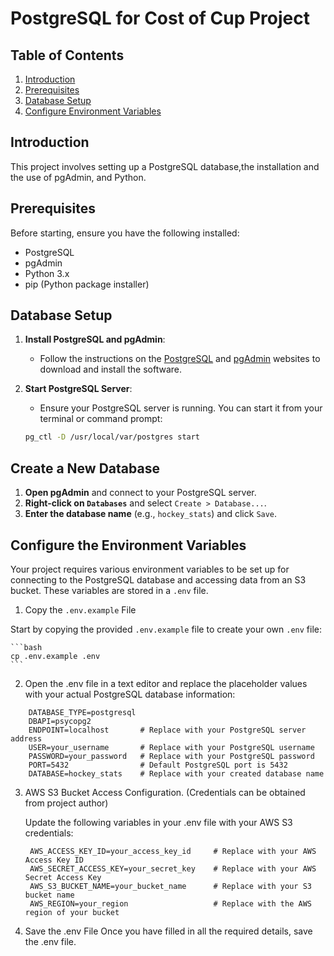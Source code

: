 # PostgreSQL  for Cost of Cup Project


## Table of Contents

1. [Introduction](#introduction)
2. [Prerequisites](#prerequisites)
3. [Database Setup](#database-setup)
4. [Configure Environment Variables](#envinornment-setup)


## Introduction

This project involves setting up a PostgreSQL database,the installation and the use of pgAdmin, and Python.

## Prerequisites

Before starting, ensure you have the following installed:

- PostgreSQL
- pgAdmin
- Python 3.x
- pip (Python package installer)

## Database Setup

1. **Install PostgreSQL and pgAdmin**:
    - Follow the instructions on the [PostgreSQL](https://www.postgresql.org/download/) and [pgAdmin](https://www.pgadmin.org/download/) websites to download and install the software.
  
2. **Start PostgreSQL Server**:
    - Ensure your PostgreSQL server is running. You can start it from your terminal or command prompt:
    ```sh
    pg_ctl -D /usr/local/var/postgres start
    ```

## Create a New Database

1. **Open pgAdmin** and connect to your PostgreSQL server.
2. **Right-click on `Databases`** and select `Create > Database...`.
3. **Enter the database name** (e.g., `hockey_stats`) and click `Save`.


## Configure the Environment Variables

Your project requires various environment variables to be set up for connecting to the PostgreSQL database and accessing data from an S3 bucket. These variables are stored in a `.env` file.

1. Copy the `.env.example` File

Start by copying the provided `.env.example` file to create your own `.env` file:

    ```bash
    cp .env.example .env
    ```

2. Open the .env file in a text editor and replace the placeholder values with your actual PostgreSQL database information:
```plaintext
    DATABASE_TYPE=postgresql
    DBAPI=psycopg2
    ENDPOINT=localhost       # Replace with your PostgreSQL server address
    USER=your_username       # Replace with your PostgreSQL username
    PASSWORD=your_password   # Replace with your PostgreSQL password
    PORT=5432                # Default PostgreSQL port is 5432
    DATABASE=hockey_stats    # Replace with your created database name
``````


3. AWS S3 Bucket Access Configuration. (Credentials can be obtained from project author)

    Update the following variables in your .env file with your AWS S3 credentials:
   ```plaintext
    AWS_ACCESS_KEY_ID=your_access_key_id     # Replace with your AWS Access Key ID
    AWS_SECRET_ACCESS_KEY=your_secret_key    # Replace with your AWS Secret Access Key
    AWS_S3_BUCKET_NAME=your_bucket_name      # Replace with your S3 bucket name
    AWS_REGION=your_region                   # Replace with the AWS region of your bucket
   ``````
                

3. Save the .env File
   Once you have filled in all the required details, save the .env file.





